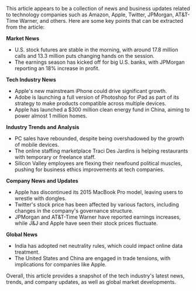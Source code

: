 This article appears to be a collection of news and business updates related to technology companies such as Amazon, Apple, Twitter, JPMorgan, AT&T-Time Warner, and others. Here are some key points that can be extracted from the article:

**Market News**

* U.S. stock futures are stable in the morning, with around 17.8 million calls and 13.3 million puts changing hands on the session.
* The earnings season has kicked off for big U.S. banks, with JPMorgan reporting an 18% increase in profit.

**Tech Industry News**

* Apple's new mainstream iPhone could drive significant growth.
* Adobe is launching a full version of Photoshop for iPad as part of its strategy to make products compatible across multiple devices.
* Apple has launched a $300 million clean energy fund in China, aiming to power almost 1 million homes.

**Industry Trends and Analysis**

* PC sales have rebounded, despite being overshadowed by the growth of mobile devices.
* The online staffing marketplace Traci Des Jardins is helping restaurants with temporary or freelance staff.
* Silicon Valley employees are flexing their newfound political muscles, pushing for business ethics improvements at tech companies.

**Company News and Updates**

* Apple has discontinued its 2015 MacBook Pro model, leaving users to wrestle with dongles.
* Twitter's stock price has been affected by various factors, including changes in the company's governance structure.
* JPMorgan and AT&T-Time Warner have reported earnings increases, while J&J and Apple have seen their stock prices fluctuate.

**Global News**

* India has adopted net neutrality rules, which could impact online data treatment.
* The United States and China are engaged in trade tensions, with implications for companies like Apple.

Overall, this article provides a snapshot of the tech industry's latest news, trends, and company updates, as well as global market developments.